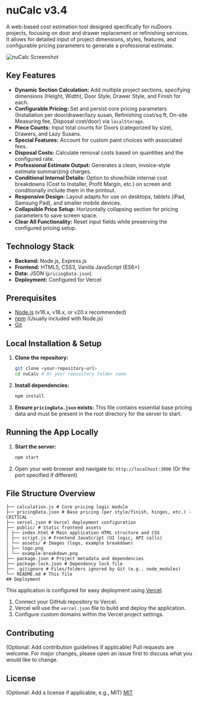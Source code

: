 # nuCalc v3.4

A web-based cost estimation tool designed specifically for nuDoors projects, focusing on door and drawer replacement or refinishing services. It allows for detailed input of project dimensions, styles, features, and configurable pricing parameters to generate a professional estimate.

<!-- TODO: Add a real screenshot -->
![nuCalc Screenshot](placeholder.png)

## Key Features

*   **Dynamic Section Calculation:** Add multiple project sections, specifying dimensions (Height, Width), Door Style, Drawer Style, and Finish for each.
*   **Configurable Pricing:** Set and persist core pricing parameters (Installation per door/drawer/lazy susan, Refinishing cost/sq ft, On-site Measuring fee, Disposal cost/door) via `localStorage`.
*   **Piece Counts:** Input total counts for Doors (categorized by size), Drawers, and Lazy Susans.
*   **Special Features:** Account for custom paint choices with associated fees.
*   **Disposal Costs:** Calculate removal costs based on quantities and the configured rate.
*   **Professional Estimate Output:** Generates a clean, invoice-style estimate summarizing charges.
*   **Conditional Internal Details:** Option to show/hide internal cost breakdowns (Cost to Installer, Profit Margin, etc.) on screen and conditionally include them in the printout.
*   **Responsive Design:** Layout adapts for use on desktops, tablets (iPad, Samsung Pad), and smaller mobile devices.
*   **Collapsible Price Setup:** Horizontally collapsing section for pricing parameters to save screen space.
*   **Clear All Functionality:** Reset input fields while preserving the configured pricing setup.

## Technology Stack

*   **Backend:** Node.js, Express.js
*   **Frontend:** HTML5, CSS3, Vanilla JavaScript (ES6+)
*   **Data:** JSON (`pricingData.json`)
*   **Deployment:** Configured for Vercel

## Prerequisites

*   [Node.js](https://nodejs.org/) (v16.x, v18.x, or v20.x recommended)
*   [npm](https://www.npmjs.com/) (Usually included with Node.js)
*   [Git](https://git-scm.com/)

## Local Installation & Setup

1.  **Clone the repository:**
    ```bash
    git clone <your-repository-url>
    cd nuCalc # Or your repository folder name
    ```
2.  **Install dependencies:**
    ```bash
    npm install
    ```
3.  **Ensure `pricingData.json` exists:** This file contains essential base pricing data and must be present in the root directory for the server to start.

## Running the App Locally

1.  **Start the server:**
    ```bash
    npm start
    ```
2.  Open your web browser and navigate to:
    `http://localhost:3000` (Or the port specified if different)

## File Structure Overview

```├── server.js # Main Express server, API endpoint (/calculate)
├── calculation.js # Core pricing logic module
├── pricingData.json # Base pricing (per style/finish, hinges, etc.) - CRITICAL
├── vercel.json # Vercel deployment configuration
├── public/ # Static frontend assets
│ ├── index.html # Main application HTML structure and CSS
│ ├── script.js # Frontend JavaScript (UI logic, API calls)
│ └── assets/ # Images (logo, example breakdown)
│ ├── logo.png
│ └── example-breakdown.png
├── package.json # Project metadata and dependencies
├── package-lock.json # Dependency lock file
├── .gitignore # Files/folders ignored by Git (e.g., node_modules)
└── README.md # This file
## Deployment 
```
This application is configured for easy deployment using [Vercel](https://vercel.com/).

1.  Connect your GitHub repository to Vercel.
2.  Vercel will use the `vercel.json` file to build and deploy the application.
3.  Configure custom domains within the Vercel project settings.

## Contributing

(Optional: Add contribution guidelines if applicable)
Pull requests are welcome. For major changes, please open an issue first to discuss what you would like to change.

## License

(Optional: Add a license if applicable, e.g., MIT)
[MIT](https://choosealicense.com/licenses/mit/)
